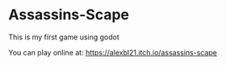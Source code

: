 # Assassins-Scape
This is my first game using godot

You can play online at: https://alexbl21.itch.io/assassins-scape
